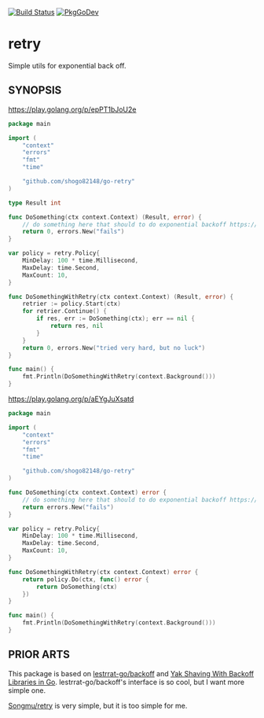 [![Build Status](https://github.com/shogo82148/go-retry/workflows/Test/badge.svg)](https://github.com/shogo82148/go-retry/actions)
[![PkgGoDev](https://pkg.go.dev/badge/github.com/shogo82148/go-retry)](https://pkg.go.dev/github.com/shogo82148/go-retry)

# retry

Simple utils for exponential back off.

## SYNOPSIS

https://play.golang.org/p/epPT1bJoU2e

```go
package main

import (
    "context"
    "errors"
    "fmt"
    "time"

    "github.com/shogo82148/go-retry"
)

type Result int

func DoSomething(ctx context.Context) (Result, error) {
    // do something here that should to do exponential backoff https://en.wikipedia.org/wiki/Exponential_backoff
    return 0, errors.New("fails")
}

var policy = retry.Policy{
    MinDelay: 100 * time.Millisecond,
    MaxDelay: time.Second,
    MaxCount: 10,
}

func DoSomethingWithRetry(ctx context.Context) (Result, error) {
    retrier := policy.Start(ctx)
    for retrier.Continue() {
        if res, err := DoSomething(ctx); err == nil {
            return res, nil
        }
    }
    return 0, errors.New("tried very hard, but no luck")
}

func main() {
    fmt.Println(DoSomethingWithRetry(context.Background()))
}
```

https://play.golang.org/p/aEYgJuXsatd

```go
package main

import (
    "context"
    "errors"
    "fmt"
    "time"

    "github.com/shogo82148/go-retry"
)

func DoSomething(ctx context.Context) error {
    // do something here that should to do exponential backoff https://en.wikipedia.org/wiki/Exponential_backoff
    return errors.New("fails")
}

var policy = retry.Policy{
    MinDelay: 100 * time.Millisecond,
    MaxDelay: time.Second,
    MaxCount: 10,
}

func DoSomethingWithRetry(ctx context.Context) error {
    return policy.Do(ctx, func() error {
        return DoSomething(ctx)
    })
}

func main() {
    fmt.Println(DoSomethingWithRetry(context.Background()))
}
```

## PRIOR ARTS

This package is based on [lestrrat-go/backoff](https://github.com/lestrrat-go/backoff) and [Yak Shaving With Backoff Libraries in Go](https://medium.com/@lestrrat/yak-shaving-with-backoff-libraries-in-go-80240f0aa30c).
lestrrat-go/backoff's interface is so cool, but I want more simple one.

[Songmu/retry](https://github.com/Songmu/retry) is very simple, but it is too simple for me.
